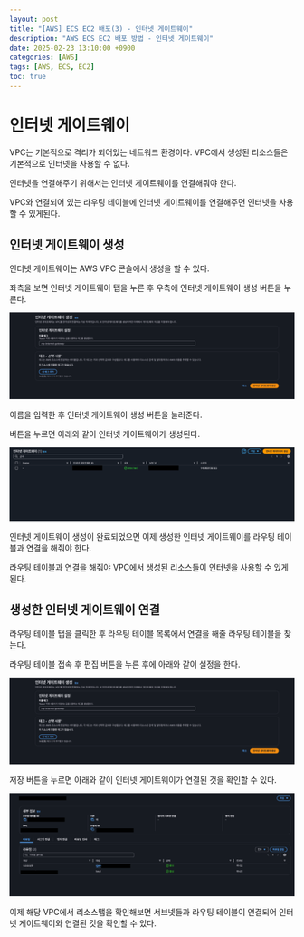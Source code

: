 ```yaml
---
layout: post
title: "[AWS] ECS EC2 배포(3) - 인터넷 게이트웨이"
description: "AWS ECS EC2 배포 방법 - 인터넷 게이트웨이"
date: 2025-02-23 13:10:00 +0900
categories: [AWS]
tags: [AWS, ECS, EC2]
toc: true
---
```


# 인터넷 게이트웨이

VPC는 기본적으로 격리가 되어있는 네트워크 환경이다. VPC에서 생성된 리소스들은 기본적으로 인터넷을 사용할 수 없다.

인터넷을 연결해주기 위해서는 인터넷 게이트웨이를 연결해줘야 한다.

VPC와 연결되어 있는 라우팅 테이블에 인터넷 게이트웨이를 연결해주면 인터넷을 사용할 수 있게된다.

## 인터넷 게이트웨이 생성

인터넷 게이트웨이는 AWS VPC 콘솔에서 생성을 할 수 있다.

좌측을 보면 인터넷 게이트웨이 탭을 누른 후 우측에 인터넷 게이트웨이 생성 버튼을 누른다.

![인터넷 게이트웨이 생성](/assets/img/post/screenshot-2025-02-13-13-09-17.png)

이름을 입력한 후 인터넷 게이트웨이 생성 버튼을 눌러준다.

버튼을 누르면 아래와 같이 인터넷 게이트웨이가 생성된다.

![인터넷 게이트웨이 생성 완료](/assets/img/post/screenshot2025-02-13-13-12-06.png)

인터넷 게이트웨이 생성이 완료되었으면 이제 생성한 인터넷 게이트웨이를 라우팅 테이블과 연결을 해줘야 한다.

라우팅 테이블과 연결을 해줘야 VPC에서 생성된 리소스들이 인터넷을 사용할 수 있게된다.

## 생성한 인터넷 게이트웨이 연결

라우팅 테이블 탭을 클릭한 후 라우팅 테이블 목록에서 연결을 해줄 라우팅 테이블을 찾는다.

라우팅 테이블 접속 후 편집 버튼을 누른 후에 아래와 같이 설정을 한다.

![라우팅 테이블 편집](/assets/img/post/screenshot-2025-02-13-13-09-17.png)

저장 버튼을 누르면 아래와 같이 인터넷 게이트웨이가 연결된 것을 확인할 수 있다.

![라우팅 테이블 확인](/assets/img/post/screenshot-2025-02-13-13-16-09.png)

이제 해당 VPC에서 리소스맵을 확인해보면 서브넷들과 라우팅 테이블이 연결되어 인터넷 게이트웨이와 연결된 것을 확인할 수 있다.
